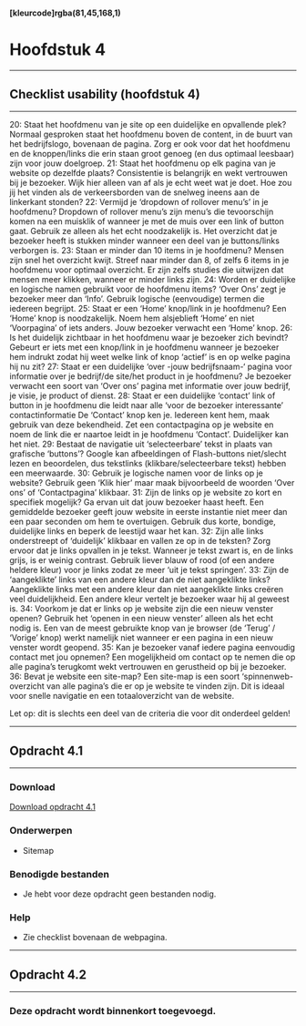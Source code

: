 #### [kleurcode]rgba(81,45,168,1)

# Hoofdstuk 4

---
## Checklist usability (hoofdstuk 4)
---

20: Staat het hoofdmenu van je site op een duidelijke en opvallende plek?
Normaal gesproken staat het hoofdmenu boven de content, in de buurt van het bedrijfslogo, bovenaan de pagina. Zorg er ook voor dat het hoofdmenu en de knoppen/links die erin staan groot genoeg (en dus optimaal leesbaar) zijn voor jouw doelgroep.
21: Staat het hoofdmenu op elk pagina van je website op dezelfde plaats?
Consistentie is belangrijk en wekt vertrouwen bij je bezoeker. Wijk hier alleen van af als je echt weet wat je doet. Hoe zou jij het vinden als de verkeersborden van de snelweg ineens aan de linkerkant stonden?
22: Vermijd je ‘dropdown of rollover menu’s’ in je hoofdmenu?
Dropdown of rollover menu’s zijn menu’s die tevoorschijn komen na een muisklik of wanneer je met de muis over een link of button gaat. Gebruik ze alleen als het echt noodzakelijk is. Het overzicht dat je bezoeker heeft is stukken minder wanneer een deel van je buttons/links verborgen is.
23: Staan er minder dan 10 items in je hoofdmenu?
Mensen zijn snel het overzicht kwijt. Streef naar minder dan 8, of zelfs 6 items in je hoofdmenu voor optimaal overzicht. Er zijn zelfs studies die uitwijzen dat mensen meer klikken, wanneer er minder links zijn.
24: Worden er duidelijke en logische namen gebruikt voor de hoofdmenu items?
‘Over Ons’ zegt je bezoeker meer dan ‘Info’. Gebruik logische (eenvoudige) termen die iedereen begrijpt.
25: Staat er een ‘Home’ knop/link in je hoofdmenu?
Een ‘Home’ knop is noodzakelijk. Noem hem alsjeblieft ‘Home’ en niet ‘Voorpagina’ of iets anders. Jouw bezoeker verwacht een ‘Home’ knop.
26: Is het duidelijk zichtbaar in het hoofdmenu waar je bezoeker zich bevindt?
Gebeurt er iets met een knop/link in je hoofdmenu wanneer je bezoeker hem indrukt zodat hij weet welke link of knop ‘actief’ is en op welke pagina hij nu zit?
27: Staat er een duidelijke ‘over -jouw bedrijfsnaam-‘ pagina voor informatie over je bedrijf/de site/het product in je hoofdmenu?
Je bezoeker verwacht een soort van ‘Over ons’ pagina met informatie over jouw bedrijf, je visie, je product of dienst.
28: Staat er een duidelijke ‘contact’ link of button in je hoofdmenu die leidt naar alle ‘voor de bezoeker interessante’ contactinformatie
De ‘Contact’ knop ken je. Iedereen kent hem, maak gebruik van deze bekendheid. Zet een contactpagina op je website en noem de link die er naartoe leidt in je hoofdmenu ‘Contact’. Duidelijker kan het niet.
29: Bestaat de navigatie uit ‘selecteerbare’ tekst in plaats van grafische ‘buttons’?
Google kan afbeeldingen of Flash-buttons niet/slecht lezen en beoordelen, dus tekstlinks (klikbare/selecteerbare tekst) hebben een meerwaarde.
30: Gebruik je logische namen voor de links op je website?
Gebruik geen ‘Klik hier’ maar maak bijvoorbeeld de woorden ‘Over ons’ of  ‘Contactpagina’ klikbaar.
31: Zijn de links op je website zo kort en specifiek mogelijk?
Ga ervan uit dat jouw bezoeker haast heeft. Een gemiddelde bezoeker geeft jouw website in eerste instantie niet meer dan een paar seconden om hem te overtuigen. Gebruik dus korte, bondige, duidelijke links en beperk de leestijd waar het kan.
32: Zijn alle links onderstreept of ‘duidelijk’ klikbaar en vallen ze op in de teksten?
Zorg ervoor dat je links opvallen in je tekst. Wanneer je tekst zwart is, en de links grijs, is er weinig contrast. Gebruik liever blauw of rood (of een andere heldere kleur) voor je links zodat ze meer ‘uit je tekst springen’.
33: Zijn de ‘aangeklikte’ links van een andere kleur dan de niet aangeklikte links?
Aangeklikte links met een andere kleur dan niet aangeklikte links creëren veel duidelijkheid. Een andere kleur vertelt je bezoeker waar hij al geweest is. 
34: Voorkom je dat er links op je website zijn die een nieuw venster openen?
Gebruik het ‘openen in een nieuw venster’ alleen als het echt nodig is. Een van de meest gebruikte knop van je browser (de ‘Terug’ / ‘Vorige’ knop) werkt namelijk niet wanneer er een pagina in een nieuw venster wordt geopend.
35: Kan je bezoeker vanaf iedere pagina eenvoudig contact met jou opnemen?
Een mogelijkheid om contact op te nemen die op alle pagina’s terugkomt wekt vertrouwen en gerustheid op bij je bezoeker.
36: Bevat je website een site-map?
Een site-map is een soort ‘spinnenweb-overzicht van alle pagina’s die er op je website te vinden zijn. Dit is ideaal voor snelle navigatie en een totaaloverzicht van de website. 

Let op: dit is slechts een deel van de criteria die voor dit onderdeel gelden!

---
## Opdracht 4.1
---

### Download
<a href="https://elo.kw1c.nl/CMS/Studie/811%20ICT-Academie/811%20VakkenInhoud/%5BB.33%20USA%5D%20Usability/25187%20%C2%A0%20Applicatie-%20en%20mediaontwikkelaar/Productie/02.%20Opdrachten/Hoofdstuk%204/Opdracht%204.1.pdf" target="_blank">Download opdracht 4.1</a>

### Onderwerpen
*   Sitemap

### Benodigde bestanden
*   Je hebt voor deze opdracht geen bestanden nodig.

### Help
*   Zie checklist bovenaan de webpagina.

---
## Opdracht 4.2
---

### Deze opdracht wordt binnenkort toegevoegd.
